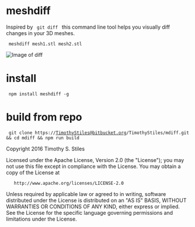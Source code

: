 # meshdiff

Inspired by <code> git diff </code> this command line tool helps you visually diff changes in your 3D meshes.

<code> meshdiff mesh1.stl mesh2.stl </code>

![Image of diff](https://github.com/TimothyStiles/meshdiff/blob/master/diffImage.png)


# install

<code> npm install meshdiff -g </code>




# build from repo

<code> git clone https://TimothyStiles@bitbucket.org/TimothyStiles/mdiff.git && cd mdiff && npm run build </code>



Copyright 2016 Timothy S. Stiles

   Licensed under the Apache License, Version 2.0 (the "License");
   you may not use this file except in compliance with the License.
   You may obtain a copy of the License at

       http://www.apache.org/licenses/LICENSE-2.0

   Unless required by applicable law or agreed to in writing, software
   distributed under the License is distributed on an "AS IS" BASIS,
   WITHOUT WARRANTIES OR CONDITIONS OF ANY KIND, either express or implied.
   See the License for the specific language governing permissions and
   limitations under the License.
